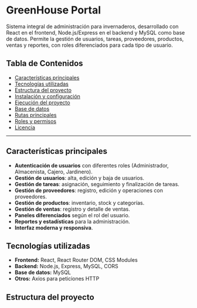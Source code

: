 # GreenHouse Portal

Sistema integral de administración para invernaderos, desarrollado con React en el frontend, Node.js/Express en el backend y MySQL como base de datos. Permite la gestión de usuarios, tareas, proveedores, productos, ventas y reportes, con roles diferenciados para cada tipo de usuario.

## Tabla de Contenidos

- [Características principales](#características-principales)
- [Tecnologías utilizadas](#tecnologías-utilizadas)
- [Estructura del proyecto](#estructura-del-proyecto)
- [Instalación y configuración](#instalación-y-configuración)
- [Ejecución del proyecto](#ejecución-del-proyecto)
- [Base de datos](#base-de-datos)
- [Rutas principales](#rutas-principales)
- [Roles y permisos](#roles-y-permisos)
- [Licencia](#licencia)

---

## Características principales

- **Autenticación de usuarios** con diferentes roles (Administrador, Almacenista, Cajero, Jardinero).
- **Gestión de usuarios**: alta, edición y baja de usuarios.
- **Gestión de tareas**: asignación, seguimiento y finalización de tareas.
- **Gestión de proveedores**: registro, edición y operaciones con proveedores.
- **Gestión de productos**: inventario, stock y categorías.
- **Gestión de ventas**: registro y detalle de ventas.
- **Paneles diferenciados** según el rol del usuario.
- **Reportes y estadísticas** para la administración.
- **Interfaz moderna y responsiva**.

## Tecnologías utilizadas

- **Frontend:** React, React Router DOM, CSS Modules
- **Backend:** Node.js, Express, MySQL, CORS
- **Base de datos:** MySQL
- **Otros:** Axios para peticiones HTTP

## Estructura del proyecto
